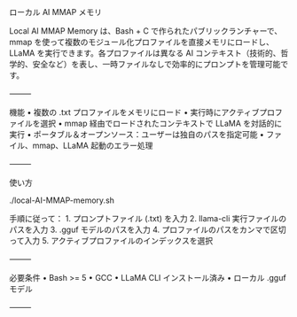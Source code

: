 ローカル AI MMAP メモリ

Local AI MMAP Memory は、Bash + C で作られたパブリックランチャーで、mmap を使って複数のモジュール化プロファイルを直接メモリにロードし、LLaMA を実行できます。各プロファイルは異なる AI コンテキスト（技術的、哲学的、安全など）を表し、一時ファイルなしで効率的にプロンプトを管理可能です。

⸻

機能
	•	複数の .txt プロファイルをメモリにロード
	•	実行時にアクティブプロファイルを選択
	•	mmap 経由でロードされたコンテキストで LLaMA を対話的に実行
	•	ポータブル＆オープンソース：ユーザーは独自のパスを指定可能
	•	ファイル、mmap、LLaMA 起動のエラー処理

⸻

使い方

./local-AI-MMAP-memory.sh

手順に従って：
	1.	プロンプトファイル (.txt) を入力
	2.	llama-cli 実行ファイルのパスを入力
	3.	.gguf モデルのパスを入力
	4.	プロファイルのパスをカンマで区切って入力
	5.	アクティブプロファイルのインデックスを選択

⸻

必要条件
	•	Bash >= 5
	•	GCC
	•	LLaMA CLI インストール済み
	•	ローカル .gguf モデル

⸻
